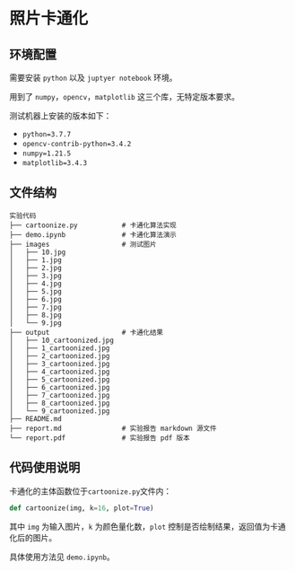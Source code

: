 # 照片卡通化

## 环境配置

需要安装 `python` 以及 `juptyer notebook` 环境。

用到了 `numpy`，`opencv`，`matplotlib` 这三个库，无特定版本要求。

测试机器上安装的版本如下：
- `python=3.7.7`
- `opencv-contrib-python=3.4.2`
- `numpy=1.21.5`
- `matplotlib=3.4.3`

## 文件结构

```
实验代码
├── cartoonize.py           # 卡通化算法实现
├── demo.ipynb              # 卡通化算法演示
├── images                  # 测试图片
│   ├── 10.jpg
│   ├── 1.jpg
│   ├── 2.jpg
│   ├── 3.jpg
│   ├── 4.jpg
│   ├── 5.jpg
│   ├── 6.jpg
│   ├── 7.jpg
│   ├── 8.jpg
│   └── 9.jpg
├── output                  # 卡通化结果
│   ├── 10_cartoonized.jpg
│   ├── 1_cartoonized.jpg
│   ├── 2_cartoonized.jpg
│   ├── 3_cartoonized.jpg
│   ├── 4_cartoonized.jpg
│   ├── 5_cartoonized.jpg
│   ├── 6_cartoonized.jpg
│   ├── 7_cartoonized.jpg
│   ├── 8_cartoonized.jpg
│   └── 9_cartoonized.jpg
├── README.md
├── report.md               # 实验报告 markdown 源文件
└── report.pdf              # 实验报告 pdf 版本
```

## 代码使用说明

卡通化的主体函数位于`cartoonize.py`文件内：

```python
def cartoonize(img, k=16, plot=True)
```

其中 `img` 为输入图片，`k` 为颜色量化数，`plot` 控制是否绘制结果，返回值为卡通化后的图片。

具体使用方法见 `demo.ipynb`。

